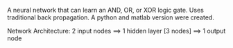 A neural network that can learn an AND, OR, or XOR logic gate.
Uses traditional back propagation.
A python and matlab version were created.

Network Architecture:
  2 input nodes ==> 1 hidden layer [3 nodes] ==> 1 output node
